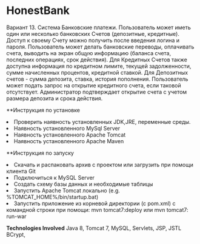 # HonestBank

Вариант 13. 
Система Банковские платежи. Пользователь может иметь один или
несколько банковских Счетов (депозитные, кредитные). Доступ к своему
Счету можно получить после введения логина и пароля. Пользователь
может делать банковские переводы, оплачивать счета, выводить на экран
общую информацию (баланса счета, последних операциях, срок действия).
Для Кредитных Счетов также доступна информация по кредитном лимите,
текущей задолженности, сумме начисленных процентов, кредитной ставкой.
Для Депозитных счетов - сумма депозита, ставка, история пополнения.
Пользователь может подать запрос на открытие кредитного счета, если
таковой отсутствует. Администратор подтверждает открытие счета с учетом
размера депозита и срока действия.

**Инструкция по установке

<li>Проверить наявность установленных JDK,JRE, переменные среды.
<li>Наявность установленного MySql Server
<li>Наявность установленного Apache Tomcat
<li>Наявность установленного Apache Maven

**Инструкция по запуску

<li>Скачать и распаковать архив с проектом или загрузить при помощи клиента Git
<li>Подключиться к MySQL Server
<li>Создать схему базы данных и необходимые таблицы
<li>Запустить Apache Tomcat локально (e.g. %TOMCAT_HOME%/bin/startup.bat)
<li>Запустить приложение из корневой директории (с pom.xml) с командной строки при помощи: mvn tomcat7:deploy или mvn tomcat7: run-war


**Technologies Involved**
Java 8, Tomcat 7, MySQL, 
Servlets, JSP, JSTL
BCrypt, 
